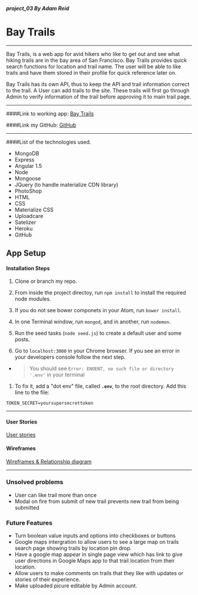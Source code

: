 ##### project_03 By Adam Reid

# Bay Trails
---
Bay Trails, is a web app for avid hikers who like to get out and see what hiking trails are
in the bay area of San Francisco. Bay Trails provides  quick search functions for location and trail name.
The user will be able to like trails and have them stored in their profile for quick reference later on.

Bay Trails has its own API, thus to keep the API and trail information correct to the trail. A User can add trails
to the site. These trails will first go through Admin to verify information of the trail before approving it to main trail page.

---

####Link to working app:
[Bay Trails](https://bay-trails.herokuapp.com/)

####Link my GitHub:
[GitHub](https://github.com/adamrobertreid/project_03)

---
####List of the technologies used.
* MongoDB
* Express
* Angular 1.5
* Node
* Mongoose
* JQuery (to handle materialize CDN library)
* PhotoShop
* HTML
* CSS
* Materialize CSS
* Uploadcare
* Satelizer
* Heroku
* GitHub



## App Setup
#### Installation Steps

1. Clone or branch my repo.

1. From inside the project directoy, run `npm install` to install the required node modules.

1. If you do not see bower componets in your Atom,  run `bower install`.

1. In one Terminal window, run `mongod`, and in another, run `nodemon`.

1. Run the seed tasks (`node seed.js`) to create a default user and some posts.

1. Go to `localhost:3000` in your Chrome browser. If you see an error in your developers console follow the next step.
  * > You should see `Error: ENOENT, no such file or directory '.env'` in your terminal

1. To fix it, add a "dot env" file, called **`.env`**, to the root directory. Add this line to the file:

  ```
  TOKEN_SECRET=yoursupersecrettoken
  ```

---
#### User Stories
[User stories](https://trello.com/b/AwRzscfl)

#### Wireframes
[Wireframes & Relationship diagram](https://drive.google.com/file/d/0B-TMj14DLOx_RUFFcTRFekpGT3M/view?usp=sharing)


---
### Unsolved problems
* User can like trail more than once
* Modal on fire from submit of new trail prevents new trail from being submitted

### Future Features
* Turn boolean value inputs and options into checkboxes or buttons
* Google maps intergration to allow users to see a large map on trails search page showing trails by location pin drop.
* Have a google map appear in single page view which has link to give user directions in Google Maps app to that trail location
  from their location.
* Allow users to make comments on trails that they like with updates or stories of their experience.
* Make uploaded picure editable by Admin account.
